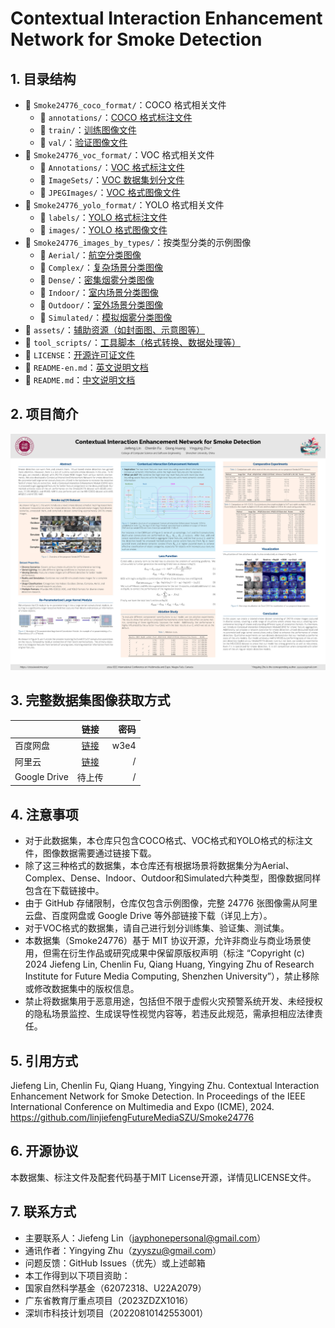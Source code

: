 # Contextual Interaction Enhancement Network for Smoke Detection
## 1. 目录结构
- 📂 `Smoke24776_coco_format/`：COCO 格式相关文件
  - 📂 `annotations/`：[COCO 格式标注文件](./Smoke24776_coco_format/annotations/)
  - 📂 `train/`：[训练图像文件](./Smoke24776_coco_format/val/)
  - 📂 `val/`：[验证图像文件](./Smoke24776_coco_format/train/)
- 📂 `Smoke24776_voc_format/`：VOC 格式相关文件
  - 📂 `Annotations/`：[VOC 格式标注文件](./Smoke24776_voc_format/Annotations/)
  - 📂 `ImageSets/`：[VOC 数据集划分文件](./Smoke24776_voc_format/ImageSets/)
  - 📂 `JPEGImages/`：[VOC 格式图像文件](./Smoke24776_voc_format/JPEGImages/)
- 📂 `Smoke24776_yolo_format/`：YOLO 格式相关文件
  - 📂 `labels/`：[YOLO 格式标注文件](./Smoke24776_yolo_format/labels/)
  - 📂 `images/`：[YOLO 格式图像文件](./Smoke24776_yolo_format/images/)
- 📂 `Smoke24776_images_by_types/`：按类型分类的示例图像
  - 📂 `Aerial/`：[航空分类图像](./Smoke24776_images_by_types/Aerial/)
  - 📂 `Complex/`：[复杂场景分类图像](.Smoke24776_images_by_types/Complex/)
  - 📂 `Dense/`：[密集烟雾分类图像](.Smoke24776_images_by_types/Dense/)
  - 📂 `Indoor/`：[室内场景分类图像](.Smoke24776_images_by_types/Indoor/)
  - 📂 `Outdoor/`：[室外场景分类图像](.Smoke24776_images_by_types/Outdoor/)
  - 📂 `Simulated/`：[模拟烟雾分类图像](.Smoke24776_images_by_types/Simulated/)
- 📂 `assets/`：[辅助资源（如封面图、示意图等）](./assets/)
- 📂 `tool_scripts/`：[工具脚本（格式转换、数据处理等）](./tool_scripts/)
- 📄 `LICENSE`：[开源许可证文件](./LICENSE)
- 📄 `README-en.md`：[英文说明文档](./README-en.md)
- 📄 `README.md`：[中文说明文档](./README.md)
## 2. 项目简介
![Overview of the proposed Smoke24776 Dataset.](./assets/poster.jpg)
<!-- ![Overview of the proposed Smoke24776 Dataset.](./assets/datasetabstract.jpg)
![Overview of the proposed Smoke24776 Dataset.](./assets/network.jpg)
![Overview of the proposed Smoke24776 Dataset.](./assets/replkmodule.jpg)
![Overview of the proposed Smoke24776 Dataset.](./assets/visualization.jpg) -->
## 3. 完整数据集图像获取方式
|    | 链接 |密码|
|:---|:----:|---:|
|百度网盘| [链接](https://pan.baidu.com/s/19hBmTecDicXTmkRSCaET9Q?pwd=w3e4) | w3e4 |
|阿里云|[链接](https://pan.baidu.com/s/19hBmTecDicXTmkRSCaET9Q?pwd=w3e4)|/|
|Google Drive|待上传|/|
## 4. 注意事项
- 对于此数据集，本仓库只包含COCO格式、VOC格式和YOLO格式的标注文件，图像数据需要通过链接下载。
- 除了这三种格式的数据集，本仓库还有根据场景将数据集分为Aerial、Complex、Dense、Indoor、Outdoor和Simulated六种类型，图像数据同样包含在下载链接中。
- 由于 GitHub 存储限制，仓库仅包含示例图像，完整 24776 张图像需从阿里云盘、百度网盘或 Google Drive 等外部链接下载（详见上方）。
- 对于VOC格式的数据集，请自己进行划分训练集、验证集、测试集。
- 本数据集（Smoke24776）基于 MIT 协议开源，允许非商业与商业场景使用，但需在衍生作品或研究成果中保留原版权声明（标注 “Copyright (c) 2024 Jiefeng Lin, Chenlin Fu, Qiang Huang, Yingying Zhu of Research Institute for Future Media Computing, Shenzhen University”），禁止移除或修改数据集中的版权信息。
- 禁止将数据集用于恶意用途，包括但不限于虚假火灾预警系统开发、未经授权的隐私场景监控、生成误导性视觉内容等，若违反此规范，需承担相应法律责任。 
## 5. 引用方式
Jiefeng Lin, Chenlin Fu, Qiang Huang, Yingying Zhu. Contextual Interaction Enhancement Network for Smoke Detection. In Proceedings of the IEEE International Conference on Multimedia and Expo (ICME), 2024. https://github.com/linjiefengFutureMediaSZU/Smoke24776
## 6. 开源协议
本数据集、标注文件及配套代码基于MIT License开源，详情见LICENSE文件。
## 7. 联系方式
- 主要联系人：Jiefeng Lin（jayphonepersonal@gmail.com）
- 通讯作者：Yingying Zhu（zyyszu@gmail.com）
- 问题反馈：GitHub Issues（优先）或上述邮箱
- 本工作得到以下项目资助：
- 国家自然科学基金（62072318、U22A2079）
- 广东省教育厅重点项目（2023ZDZX1016）
- 深圳市科技计划项目（20220810142553001）
